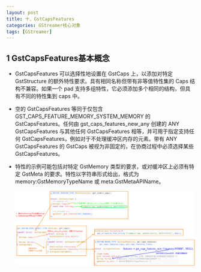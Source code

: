 ```yaml
---
layout: post
title: 十、GstCapsFeatures
categories: GStreamer核心对象
tags: [GStreamer]
---
```


## 1 GstCapsFeatures基本概念

- GstCapsFeatures 可以选择性地设置在 GstCaps 上，以添加对特定 GstStructure 的额外特性要求。具有相同名称但带有非等值特性集的 Caps 结构不兼容。如果一个 pad 支持多组特性，它必须添加多个相同的结构，但具有不同的特性集到 caps 中。

- 空的 GstCapsFeatures 等同于仅包含 GST_CAPS_FEATURE_MEMORY_SYSTEM_MEMORY 的 GstCapsFeatures。任何由 gst_caps_features_new_any 创建的 ANY GstCapsFeatures 与其他任何 GstCapsFeatures 相等，并可用于指定支持任何 GstCapsFeatures，例如对于不处理缓冲区内存的元素。带有 ANY GstCapsFeatures 的 GstCaps 被视为非固定的，在协商过程中必须选择某些 GstCapsFeatures。

- 特性的示例可能包括对特定 GstMemory 类型的要求，或对缓冲区上必须有特定 GstMeta 的要求。特性以字符串形式给出，格式为 memory:GstMemoryTypeName 或 meta:GstMetaAPIName。

  ![alt text](/assets/GStreamerStudy/CoreObject/10_GstCapsFeatures/image/image.png)